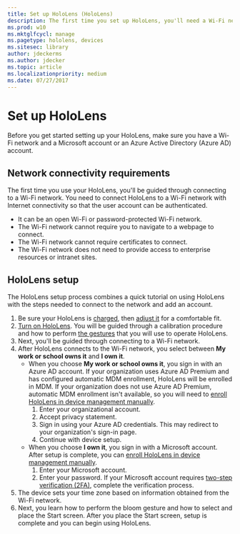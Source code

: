 ```yaml
---
title: Set up HoloLens (HoloLens)
description: The first time you set up HoloLens, you'll need a Wi-Fi network and either a Microsoft or Azure Active Directory account.
ms.prod: w10
ms.mktglfcycl: manage
ms.pagetype: hololens, devices
ms.sitesec: library
author: jdeckerms
ms.author: jdecker
ms.topic: article
ms.localizationpriority: medium
ms.date: 07/27/2017
---
```


# Set up HoloLens

Before you get started setting up your HoloLens, make sure you have a Wi-Fi network and a Microsoft account or an Azure Active Directory (Azure AD) account. 

## Network connectivity requirements

The first time you use your HoloLens, you'll be guided through connecting to a Wi-Fi network. You need to connect HoloLens to a Wi-Fi network with Internet connectivity so that the user account can be authenticated.

- It can be an open Wi-Fi or password-protected Wi-Fi network.
- The Wi-Fi network cannot require you to navigate to a webpage to connect.
- The Wi-Fi network cannot require certificates to connect.
- The Wi-Fi network does not need to provide access to enterprise resources or intranet sites. 

## HoloLens setup

The HoloLens setup process combines a quick tutorial on using HoloLens with the steps needed to connect to the network and add an account.

1. Be sure your HoloLens is [charged](https://support.microsoft.com/help/12627), then [adjust it](https://support.microsoft.com/help/12632) for a comfortable fit.
2. [Turn on HoloLens](https://support.microsoft.com/help/12642). You will be guided through a calibration procedure and how to perform [the gestures](https://support.microsoft.com/help/12644/hololens-use-gestures) that you will use to operate HoloLens.
3. Next, you'll be guided through connecting to a Wi-Fi network. 
4. After HoloLens connects to the Wi-Fi network, you select between **My work or school owns it** and **I own it**. 
    - When you choose **My work or school owns it**, you sign in with an Azure AD account. If your organization uses Azure AD Premium and has configured automatic MDM enrollment, HoloLens will be enrolled in MDM. If your organization does not use Azure AD Premium, automatic MDM enrollment isn't available, so you will need to [enroll HoloLens in device management manually](hololens-enroll-mdm.md#enroll-through-settings-app).
        1. Enter your organizational account. 
        2. Accept privacy statement.
        3. Sign in using your Azure AD credentials. This may redirect to your organization's sign-in page.
        4. Continue with device setup.
    - When you choose **I own it**, you sign in with a Microsoft account. After setup is complete, you can [enroll HoloLens in device management manually](hololens-enroll-mdm.md#enroll-through-settings-app).
        1. Enter your Microsoft account. 
        2. Enter your password. If your Microsoft account requires [two-step verification (2FA)](https://blogs.technet.microsoft.com/microsoft_blog/2013/04/17/microsoft-account-gets-more-secure/), complete the verification process. 
5. The device sets your time zone based on information obtained from the Wi-Fi network. 
6. Next, you learn how to perform the bloom gesture and how to select and place the Start screen. After you place the Start screen, setup is complete and you can begin using HoloLens.


